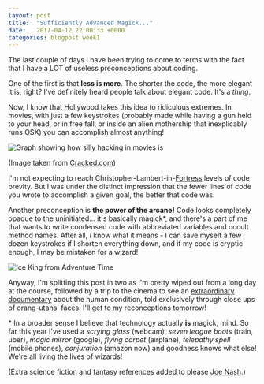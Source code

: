 ```yaml
---
layout: post
title:  "Sufficiently Advanced Magick..."
date:   2017-04-12 22:00:33 +0000
categories: blogpost week1
---
```


The last couple of days I have been trying to come to terms with the fact that I have a LOT of useless preconceptions about coding.

One of the first is that **less is more**. The shorter the code, the more elegant it is, right? I've definitely heard people talk about elegant code. It's a *thing*.

Now, I know that Hollywood takes this idea to ridiculous extremes. In movies, with just a few keystrokes (probably made while having a gun held to your head, or in free fall, or inside an alien mothership that inexplicably runs OSX) you can accomplish almost anything!

![Graph showing how silly hacking in movies is]({{site.url}}/assets/hack_the_mainframe.jpg)

(Image taken from [Cracked.com](http://www.cracked.com/photoplasty_2427_19-charts-that-perfectly-explain-hollywood-logic_p4/))

I'm not expecting to reach Christopher-Lambert-in-[Fortress](http://www.imdb.com/title/tt0106950/) levels of code brevity. But I was under the distinct impression that the fewer lines of code you wrote to accomplish a given goal, the better that code was.

Another preconception is **the power of the arcane!** Code looks completely opaque to the uninitiated... it's basically magick\*, and there's a part of me that wants to write condensed code with abbreviated variables and occult method names. After all, *I* know what it means - I can save myself a few dozen keystrokes if I shorten everything down, and if my code is cryptic enough, I may be mistaken for a wizard!

![Ice King from Adventure Time]({{site.url}}/assets/iceking.gif)

Anyway, I'm splitting this post in two as I'm pretty wiped out from a long day at the course, followed by a trip to the cinema to see an [extraordinary documentary](https://en.wikipedia.org/wiki/N%C3%A9nette) about the human condition, told exclusively through close ups of orang-utans' faces. I'll get to my reconceptions tomorrow!




\* In a broader sense I believe that technology actually **is** magick, mind. So far this year I've used a *scrying glass* (webcam), *seven league boots* (train, uber), *magic mirror* (google), *flying carpet* (airplane), *telepathy spell* (mobile phones), *conjuration* (amazon now) and goodness knows what else! We're all living the lives of wizards!

(Extra science fiction and fantasy references added to please [Joe Nash.](https://twitter.com/jna_sh))

